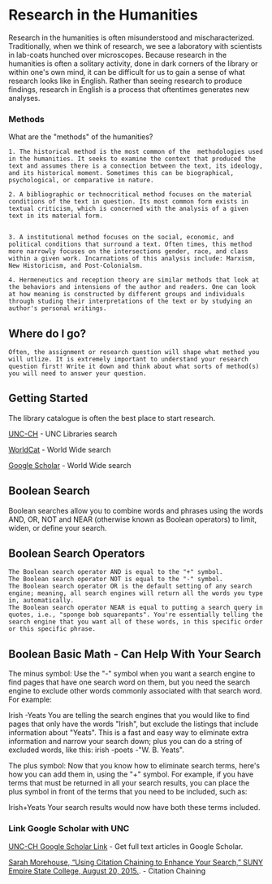 # Research in the Humanities

Research in the humanities is often misunderstood and mischaracterized. Traditionally, when we think of research, we see a laboratory with scientists in lab-coats hunched over microscopes. Because research in the humanities is often a solitary activity, done in dark corners of the library or within one's own mind, it can be difficult for us to gain a sense of what research looks like in English. Rather than seeing research to produce findings, research in English is a process that oftentimes generates new analyses. 


### Methods

What are the "methods" of the humanities?

```
1. The historical method is the most common of the  methodologies used in the humanities. It seeks to examine the context that produced the text and assumes there is a connection between the text, its ideology, and its historical moment. Sometimes this can be biographical, psychological, or comparative in nature.

2. A bibliographic or technocritical method focuses on the material conditions of the text in question. Its most common form exists in textual criticism, which is concerned with the analysis of a given text in its material form. 


3. A institutional method focuses on the social, economic, and political conditions that surround a text. Often times, this method more narrowly focuses on the intersections gender, race, and class within a given work. Incarnations of this analysis include: Marxism, New Historicism, and Post-Colonialsm. 

4. Hermeneutics and reception theory are similar methods that look at the behaviors and intensions of the author and readers. One can look at how meaning is constructed by different groups and individuals through studing their interpretations of the text or by studying an author's personal writings. 
```

## Where do I go?


```
Often, the assignment or research question will shape what method you will utlize. It is extremely important to understand your research question first! Write it down and think about what sorts of method(s) you will need to answer your question.
```

## Getting Started

The library catalogue is often the best place to start research. 

[UNC-CH](https://library.unc.edu) - UNC Libraries search

[WorldCat](https://www.worldcat.org) - World Wide search

[Google Scholar](https://scholar.google.com) - World Wide search

## Boolean Search

Boolean searches allow you to combine words and phrases using the words AND, OR, NOT and NEAR (otherwise known as Boolean operators) to limit, widen, or define your search. 

## Boolean Search Operators

```
The Boolean search operator AND is equal to the "+" symbol.
The Boolean search operator NOT is equal to the "-" symbol.
The Boolean search operator OR is the default setting of any search engine; meaning, all search engines will return all the words you type in, automatically.
The Boolean search operator NEAR is equal to putting a search query in quotes, i.e., "sponge bob squarepants". You're essentially telling the search engine that you want all of these words, in this specific order or this specific phrase.
```


## Boolean Basic Math - Can Help With Your Search

The minus symbol:
Use the "-" symbol when you want a search engine to find pages that have one search word on them, but you need the search engine to exclude other words commonly associated with that search word. For example:

Irish -Yeats
You are telling the search engines that you would like to find pages that only have the words "Irish", but exclude the listings that include information about "Yeats". This is a fast and easy way to eliminate extra information and narrow your search down; plus you can do a string of excluded words, like this: irish -poets -"W. B. Yeats".

The plus symbol:
Now that you know how to eliminate search terms, here's how you can add them in, using the "+" symbol. For example, if you have terms that must be returned in all your search results, you can place the plus symbol in front of the terms that you need to be included, such as:

Irish+Yeats
Your search results would now have both these terms included.

<!--  -->

### Link Google Scholar with UNC


[UNC-CH Google Scholar Link](https://library.unc.edu/find/googlescholar/) - Get full text articles in Google Scholar. 

[Sarah Morehouse, “Using Citation Chaining to Enhance Your Search,” SUNY Empire State College, August 20, 2015.](http://subjectguides.esc.edu/researchskillstutorial/citationchain). - Citation Chaining




